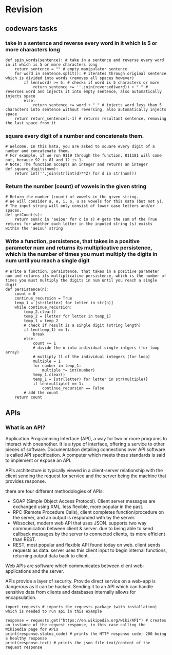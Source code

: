 # Revision
## codewars tasks

### take in a sentence and reverse every word in it which is 5 or more characters long
```commandline
def spin_words(sentence): # take in a sentence and reverse every word in it which is 5 or more characters long
    return_sentence = "" # empty manipulator sentence
    for word in sentence.split(): # iterates through original sentence which is divided into words (removes all spaces however)
        if len(word) >= 5: # checks if word is 5 characters or more
            return_sentence += ''.join(reversed(word)) + " " # reverses word and injects it into empty sentence, also automatically injects space
        else:
            return_sentence += word + " " # injects word less than 5 characters into sentence without reversing, also automatically injects space
    return return_sentence[:-1] # returns resultant sentence, removing the last space from it
```

### square every digit of a number and concatenate them.
```commandline
# Welcome. In this kata, you are asked to square every digit of a number and concatenate them.
# For example, if we run 9119 through the function, 811181 will come out, because 92 is 81 and 12 is 1.
# Note: The function accepts an integer and returns an integer
def square_digits(num):
    return int(''.join(str(int(d)**2) for d in str(num)))
```

### Return the number (count) of vowels in the given string
```commandline
# Return the number (count) of vowels in the given string.
# We will consider a, e, i, o, u as vowels for this Kata (but not y).
# The input string will only consist of lower case letters and/or spaces.
def getCount(s):
    return sum(c in 'aeiou' for c in s) # gets the sum of the True returns for whether each letter in the inputed string (s) exists within the 'aeiou' string
```
### Write a function, persistence, that takes in a positive parameter num and returns its multiplicative persistence, which is the number of times you must multiply the digits in num until you reach a single digit
```commandline
# Write a function, persistence, that takes in a positive parameter num and returns its multiplicative persistence, which is the number of times you must multiply the digits in num until you reach a single digit
def persistence(n):
    count = 0
    continue_recursion = True
    temp_1 = [str(letter) for letter in str(n)]
    while continue_recursion:
        temp_2.clear()
        temp_2 = [letter for letter in temp_1]
        temp_1 = temp_2
        # check if result is a single digit (string length)
        if len(temp_1) == 1:
            break
        else:
            count += 1
            # divide the n into individual single intgers (for loop array)
            # multiply ll of the individual integers (for loop)
            multiple = 1
            for number in temp_1:
                multiple *= int(number)
            temp_1.clear()
            temp_1 = [str(letter) for letter in str(multiple)]
            if len(multiple) == 1:
                continue_recursion == False
        # add the count
    return count
```
## APIs
### What is an API?
Application Programming Interface (API), a way for two or more programs to interact with oneanother. It is a type of interface, offering a service to other pieces of software.
Documentation detailing connections over API software is called API specification. A computer which meets these standards is said to implement or expose  an API.

APIs architecture is typically viewed in a client-server relationship with the client sending the request for service and the server being the machine that provides response.

there are four different methodologies of APIs:
- SOAP (Simple Object Access Protocol). Client server messages are exchanged using XML. less flexible, more popular in the past.
- RPC (Remote Procedure Calls), client completes function/procedure on the server, and an output is responded with by the server.
- Wbsocket, modern web API that uses JSON. supports two way communication  between client & server. due to being able to send callback messages by the server to connected clients, its more efficient than REST.
- REST, most popular and flexible API found today on web. client sends requests as data. server uses this client input to begin internal functions, returning output data back to client.

Web APIs are software which communicates between client web-applications and the server.

APIs provide a layer of security. Provide direct service on a web-app is dangerous as it can be hacked. Sending it to an API which can handle sensitive data from clients and databases internally allows for encapsulation.

```commandline
import requests # imports the requests package (with installation) which is needed to run api in this example

response = requests.get("https://en.wikipedia.org/wiki/API") # creates an instance of the request response, in this case calling the Wikipedia page for APIs
print(response.status_code) # prints the HTTP response code; 200 being a healthy response
print(response.text) # prints the json file text/content of the request response

```

